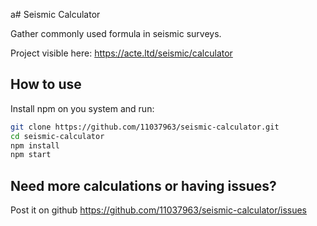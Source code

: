 a# Seismic Calculator

Gather commonly used formula in seismic surveys.

Project visible here: https://acte.ltd/seismic/calculator

## How to use

Install npm on you system and run:

```sh
git clone https://github.com/11037963/seismic-calculator.git
cd seismic-calculator
npm install
npm start
```

## Need more calculations or having issues?

Post it on github https://github.com/11037963/seismic-calculator/issues
